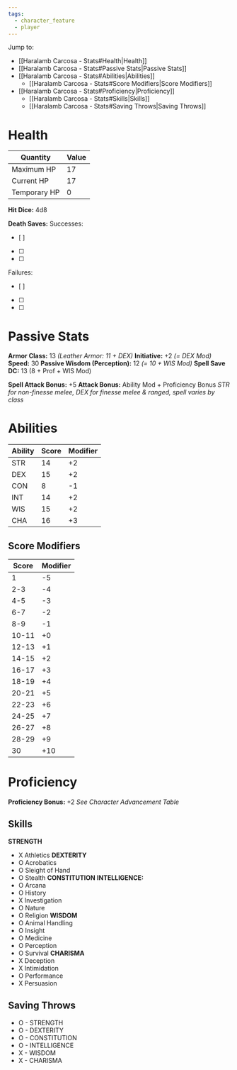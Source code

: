 ```yaml
---
tags:
  - character_feature
  - player
---
```

Jump to:
- [[Haralamb Carcosa - Stats#Health|Health]]
- [[Haralamb Carcosa - Stats#Passive Stats|Passive Stats]]
- [[Haralamb Carcosa - Stats#Abilities|Abilities]]
	- [[Haralamb Carcosa - Stats#Score Modifiers|Score Modifiers]]
- [[Haralamb Carcosa - Stats#Proficiency|Proficiency]]
	- [[Haralamb Carcosa - Stats#Skills|Skills]]
	- [[Haralamb Carcosa - Stats#Saving Throws|Saving Throws]]

# Health

| Quantity     | Value |
| ------------ | ----- |
| Maximum HP   | 17    |
| Current HP   | 17    |
| Temporary HP | 0     |
**Hit Dice:** 4d8

**Death Saves:**
Successes:
- [ ] 
- [ ] 
- [ ] 
Failures:
- [ ] 
- [ ]  
- [ ] 

# Passive Stats

**Armor Class:** 13 _(Leather Armor: 11 + DEX)_
**Initiative:** +2 _(= DEX Mod)_
**Speed:** 30
**Passive Wisdom (Perception):** 12 _(= 10 + WIS Mod)_
**Spell Save DC:** 13 (8 + Prof + WIS Mod)

**Spell Attack Bonus:** +5
**Attack Bonus:** Ability Mod + Proficiency Bonus
_STR for non-finesse melee, DEX for finesse melee & ranged, spell varies by class_

# Abilities

| Ability | Score | Modifier |
| ------- | ----- | -------- |
| STR     | 14    | +2       |
| DEX     | 15    | +2       |
| CON     | 8     | -1       |
| INT     | 14    | +2       |
| WIS     | 15    | +2       |
| CHA     | 16    | +3       |
## Score Modifiers

| Score | Modifier |
| ----- | -------- |
| 1     | -5       |
| 2-3   | -4       |
| 4-5   | -3       |
| 6-7   | -2       |
| 8-9   | -1       |
| 10-11 | +0       |
| 12-13 | +1       |
| 14-15 | +2       |
| 16-17 | +3       |
| 18-19 | +4       |
| 20-21 | +5       |
| 22-23 | +6       |
| 24-25 | +7       |
| 26-27 | +8       |
| 28-29 | +9       |
| 30    | +10      |

# Proficiency

**Proficiency Bonus:** +2
_See Character Advancement Table_

## Skills

**STRENGTH**
- X Athletics
**DEXTERITY**
- O Acrobatics
- O Sleight of Hand
- O Stealth
**CONSTITUTION**
**INTELLIGENCE:**
- O Arcana
- O History
- X Investigation
- O Nature
- O Religion
**WISDOM**
- O Animal Handling
- O Insight
- O Medicine
- O Perception
- O Survival
**CHARISMA**
- X Deception
- X Intimidation
- O Performance
- X Persuasion

## Saving Throws

- O - STRENGTH
- O - DEXTERITY
- O - CONSTITUTION
- O - INTELLIGENCE
- X - WISDOM
- X - CHARISMA

